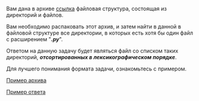 Вам дана в архиве [ссылка](https://stepik.org/media/attachments/lesson/24465/main.zip) файловая структура, состоящая из директорий и файлов.

Вам необходимо распаковать этот архив, и затем найти в данной в файловой структуре все директории, в которых есть хотя бы один файл с расширением "***.py***".

Ответом на данную задачу будет являться файл со списком таких директорий, ***отсортированных в лексикографическом порядке***.

Для лучшего понимания формата задачи, ознакомьтесь с примером.

[Пример архива](https://stepik.org/media/attachments/lesson/24465/sample.zip)

[Пример ответа](https://stepik.org/media/attachments/lesson/24465/sample_ans.txt)
